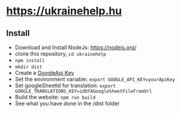 # https://ukrainehelp.hu

## Install
- Download and Install NodeJs: https://nodejs.org/
- clone this repository, `cd ukrainehelp`
- `npm install`
- `mkdir dist`
- Create a [GoogleApi Key](https://support.google.com/googleapi/answer/6158862?hl=en)
- Set the environment variable: `export GOOGLE_API_KEY=yourApiKey`
- Set googleSheetId for translation: `export GOOGLE_TRANSLATIONS_KEY=idOfAGoogleSheetFileFromUrl`
- Build the website: `npm run build`
- See what you have done in the /dist folder
